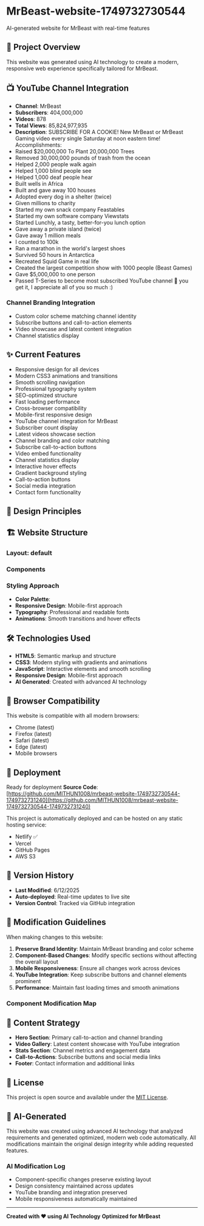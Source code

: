 # MrBeast-website-1749732730544

AI-generated website for MrBeast with real-time features

## 🚀 Project Overview

This website was generated using AI technology to create a modern, responsive web experience specifically tailored for MrBeast.


## 📺 YouTube Channel Integration

- **Channel**: MrBeast
- **Subscribers**: 404,000,000
- **Videos**: 878
- **Total Views**: 85,824,977,935
- **Description**: SUBSCRIBE FOR A COOKIE!
New MrBeast or MrBeast Gaming video every single Saturday at noon eastern time!
Accomplishments:
- Raised $20,000,000 To Plant 20,000,000 Trees
- Removed 30,000,000 pounds of trash from the ocean
- Helped 2,000 people walk again
- Helped 1,000 blind people see
- Helped 1,000 deaf people hear
- Built wells in Africa
- Built and gave away 100 houses
- Adopted every dog in a shelter (twice)
- Given millions to charity
- Started my own snack company Feastables
- Started my own software company Viewstats
- Started Lunchly, a tasty, better-for-you lunch option
- Gave away a private island (twice)
- Gave away 1 million meals
- I counted to 100k
- Ran a marathon in the world's largest shoes
- Survived 50 hours in Antarctica
- Recreated Squid Game in real life
- Created the largest competition show with 1000 people (Beast Games)
- Gave $5,000,000 to one person
- Passed T-Series to become most subscribed YouTube channel 🥹
you get it, I appreciate all of you so much :)


### Channel Branding Integration
- Custom color scheme matching channel identity
- Subscribe buttons and call-to-action elements
- Video showcase and latest content integration
- Channel statistics display


## ✨ Current Features

- Responsive design for all devices
- Modern CSS3 animations and transitions
- Smooth scrolling navigation
- Professional typography system
- SEO-optimized structure
- Fast loading performance
- Cross-browser compatibility
- Mobile-first responsive design
- YouTube channel integration for MrBeast
- Subscriber count display
- Latest videos showcase section
- Channel branding and color matching
- Subscribe call-to-action buttons
- Video embed functionality
- Channel statistics display
- Interactive hover effects
- Gradient background styling
- Call-to-action buttons
- Social media integration
- Contact form functionality

## 🎨 Design Principles



## 🏗️ Website Structure

### Layout: default

### Components


### Styling Approach
- **Color Palette**: 
- **Responsive Design**: Mobile-first approach
- **Typography**: Professional and readable fonts
- **Animations**: Smooth transitions and hover effects

## 🛠️ Technologies Used

- **HTML5**: Semantic markup and structure
- **CSS3**: Modern styling with gradients and animations
- **JavaScript**: Interactive elements and smooth scrolling
- **Responsive Design**: Mobile-first approach
- **AI Generated**: Created with advanced AI technology

## 📱 Browser Compatibility

This website is compatible with all modern browsers:
- Chrome (latest)
- Firefox (latest)
- Safari (latest)
- Edge (latest)
- Mobile browsers

## 🚀 Deployment

Ready for deployment
**Source Code**: [https://github.com/MITHUN1008/mrbeast-website-1749732730544-1749732731240](https://github.com/MITHUN1008/mrbeast-website-1749732730544-1749732731240)

This project is automatically deployed and can be hosted on any static hosting service:
- Netlify ✅
- Vercel
- GitHub Pages
- AWS S3

## 🔄 Version History

- **Last Modified**: 6/12/2025
- **Auto-deployed**: Real-time updates to live site
- **Version Control**: Tracked via GitHub integration

## 📝 Modification Guidelines

When making changes to this website:

1. **Preserve Brand Identity**: Maintain MrBeast branding and color scheme
2. **Component-Based Changes**: Modify specific sections without affecting the overall layout
3. **Mobile Responsiveness**: Ensure all changes work across devices
4. **YouTube Integration**: Keep subscribe buttons and channel elements prominent
5. **Performance**: Maintain fast loading times and smooth animations

### Component Modification Map


## 🎯 Content Strategy

- **Hero Section**: Primary call-to-action and channel branding
- **Video Gallery**: Latest content showcase with YouTube integration
- **Stats Section**: Channel metrics and engagement data
- **Call-to-Actions**: Subscribe buttons and social media links
- **Footer**: Contact information and additional links

## 📄 License

This project is open source and available under the [MIT License](LICENSE).

## 🤖 AI-Generated

This website was created using advanced AI technology that analyzed requirements and generated optimized, modern web code automatically. All modifications maintain the original design integrity while adding requested features.

### AI Modification Log
- Component-specific changes preserve existing layout
- Design consistency maintained across updates
- YouTube branding and integration preserved
- Mobile responsiveness automatically maintained

---

**Created with ❤️ using AI Technology**
**Optimized for MrBeast**
